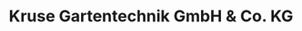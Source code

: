 ---
title: "Kruse Gartentechnik GmbH & Co. KG"
url: /petershagen/kruse-gartentechnik-gmbh-und-co-kg/
shop: Baumarkt
---